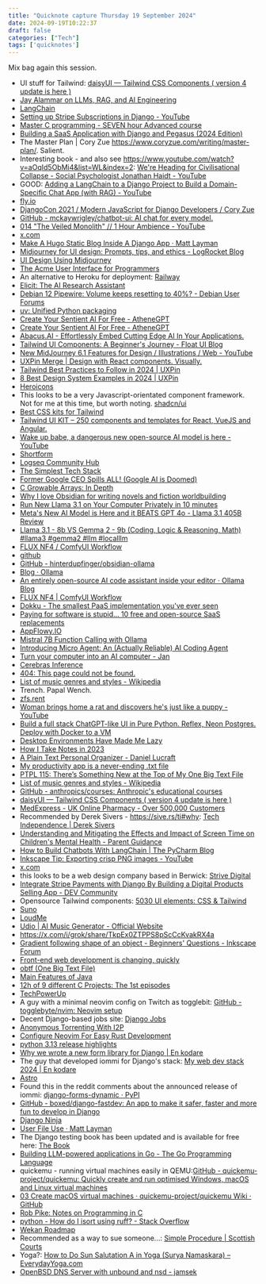 ```yaml
---
title: "Quicknote capture Thursday 19 September 2024"
date: 2024-09-19T10:22:37
draft: false
categories: ["Tech"]
tags: ['quicknotes']
---
```


Mix bag again this session.

- UI stuff for Tailwind: [daisyUI — Tailwind CSS Components ( version 4 update is here )](https://daisyui.com/)
- [Jay Alammar on LLMs, RAG, and AI Engineering](https://www.youtube.com/watch?v=KMSa5CccEEQ)
- [LangChain](https://www.langchain.com/langchain)
- [Setting up Stripe Subscriptions in Django - YouTube](https://www.youtube.com/watch?v=zWRmZYLEOrE)
- [Master C programming - SEVEN hour Advanced course](https://www.youtube.com/watch?v=mXoWlrzb1Ok)
- [Building a SaaS Application with Django and Pegasus (2024 Edition)](https://youtube.com/playlist?list=PLrhGhGgmjaacoSR7A4z54y9pa91JT3EIN&)
- The Master Plan | Cory Zue https://www.coryzue.com/writing/master-plan/. Salient.
- Interesting book - and also see https://www.youtube.com/watch?v=aOqId5ObMi4&list=WL&index=2: [We&#39;re Heading for Civilisational Collapse - Social Psychologist Jonathan Haidt - YouTube](https://www.youtube.com/watch?v=aOqId5ObMi4&list=WL&index=2)
- GOOD: [Adding a LangChain to a Django Project to Build a Domain-Specific Chat App (with RAG) - YouTube](https://www.youtube.com/watch?v=kqrO1SVUBt8)
- [fly.io](https://fly.io/)
- [DjangoCon 2021 / Modern JavaScript for Django Developers / Cory Zue](https://www.youtube.com/watch?v=fyXEnQ8wBR0)
- [GitHub - mckaywrigley/chatbot-ui: AI chat for every model.](https://github.com/mckaywrigley/chatbot-ui)
- [014 &quot;The Veiled Monolith&quot; // 1 Hour Ambience - YouTube](https://www.youtube.com/watch?v=oaExU0D1hB0)
- [x.com](https://x.com/matthewrturley/status/1816466293626654957?t=TayLsrC6l0YiHrnQdL3GWg)
- [Make A Hugo Static Blog Inside A Django App &middot; Matt Layman](https://www.mattlayman.com/blog/2020/hugo-blog-in-django-app/)
- [Midjourney for UI design: Prompts, tips, and ethics - LogRocket Blog](https://blog.logrocket.com/ux-design/midjourney-ui-design/)
- [UI Design Using Midjourney](https://bootcamp.uxdesign.cc/40-midjourney-prompts-to-create-outstanding-ui-design-c59bba7ad0d6)
- [The Acme User Interface for Programmers](http://acme.cat-v.org/)
- An alternative to Heroku for deployment: [Railway](https://railway.app/?featured_on=talkpython)
- [Elicit: The AI Research Assistant](https://elicit.com/welcome)
- [Debian 12 Pipewire: Volume keeps resetting to 40%? - Debian User Forums](https://forums.debian.net/viewtopic.php?t=157894)
- [uv: Unified Python packaging](https://astral.sh/blog/uv-unified-python-packaging)
- [Create Your Sentient AI For Free - AtheneGPT](https://athenegpt.ai/)
- [Create Your Sentient AI For Free - AtheneGPT](https://athenegpt.ai/)
- [Abacus.AI - Effortlessly Embed Cutting Edge AI In Your Applications.](https://abacus.ai/)
- [Tailwind UI Components: A Beginner&#x27;s Journey - Float UI Blog](https://floatui.com/blog/tailwind-ui-components-a-beginners-journey)
- [New MidJourney 6.1 Features for Design / Illustrations / Web - YouTube](https://www.youtube.com/watch?v=MbRf6IeBwDw)
- [UXPin Merge | Design with React components. Visually.](https://www.uxpin.com/merge)
- [Tailwind Best Practices to Follow in 2024 | UXPin](https://www.uxpin.com/studio/blog/tailwind-best-practices/)
- [8 Best Design System Examples in 2024 | UXPin](https://www.uxpin.com/studio/blog/best-design-system-examples/)
- [Heroicons](https://heroicons.com/)
- This looks to be a very Javascript-orientated component framework. Not for me at this time, but worth noting. [shadcn/ui](https://ui.shadcn.com/)
- [Best CSS kits for Tailwind](https://medium.com/frontendweb/top-19-best-free-tailwind-css-libraries-kits-for-2023-8dfb478d4d0f)
- [Tailwind UI KIT – 250 components and templates for React, VueJS and Angular.](https://www.tailwind-kit.com/)
- [Wake up babe, a dangerous new open-source AI model is here - YouTube](https://www.youtube.com/watch?v=QYVucud3ptc)
- [Shortform](https://www.shortform.com/)
- [Logseq Community Hub](https://hub.logseq.com/)
- [The Simplest Tech Stack](https://youtube.com/watch?v=jeT8m7490Pg&)
- [Former Google CEO Spills ALL! (Google AI is Doomed)](https://youtube.com/watch?v=7PMUVqtXS0A&)
- [C Growable Arrays: In Depth](https://mccue.dev/pages/8-21-24-c-growable-arrays-in-depth)
- [Why I love Obsidian for writing novels and fiction worldbuilding](https://www.youtube.com/watch?v=mzj91fYrUL0)
- [Run New Llama 3.1 on Your Computer Privately in 10 minutes](https://www.youtube.com/watch?v=1xdneyn6zjw)
- [Meta's New AI Model is Here and it BEATS GPT 4o - Llama 3.1 405B Review](https://www.youtube.com/watch?v=CYRx0hCOYug)
- [Llama 3.1 - 8b VS Gemma 2 - 9b (Coding, Logic & Reasoning, Math) #llama3 #gemma2 #llm #localllm](https://www.youtube.com/watch?v=2zqW5spxnZ8)
- [FLUX NF4 / ComfyUI Workflow](https://www.runcomfy.com/comfyui-workflows/comfyui-flux-nf4-workflow)
- [github](https://github.com/black-forest-labs/flux)
- [GitHub - hinterdupfinger/obsidian-ollama](https://github.com/hinterdupfinger/obsidian-ollama)
- [Blog · Ollama](https://ollama.com/blog)
- [An entirely open-source AI code assistant inside your editor · Ollama Blog](https://ollama.com/blog/continue-code-assistant)
- [FLUX NF4 | ComfyUI Workflow](https://www.runcomfy.com/comfyui-workflows/comfyui-flux-nf4-workflow)
- [Dokku - The smallest PaaS implementation you've ever seen](https://dokku.com/)
- [Paying for software is stupid… 10 free and open-source SaaS replacements](https://www.youtube.com/watch?v=e5dhaQm_J6U)
- [AppFlowy.IO](https://appflowy.io/)
- [Mistral 7B Function Calling with Ollama](https://www.youtube.com/watch?v=kmpzp627UmE)
- [Introducing Micro Agent: An (Actually Reliable) AI Coding Agent](https://www.builder.io/blog/micro-agent)
- [Turn your computer into an AI computer - Jan](https://jan.ai/)
- [Cerebras Inference](https://inference.cerebras.ai/)
- [404: This page could not be found.](https://suno.com/create)
- [List of music genres and styles - Wikipedia](https://en.wikipedia.org/wiki/List_of_music_genres_and_styles)
- Trench. Papal Wench.
- [zfs.rent](https://zfs.rent/)
- [Woman brings home a rat and discovers he&#39;s just like a puppy - YouTube](https://www.youtube.com/watch?v=NLFIno6pJE8)
- [Build a full stack ChatGPT-like UI in Pure Python. Reflex, Neon Postgres. Deploy with Docker to a VM](https://www.youtube.com/watch?v=NuNaI__4xiU)
- [Desktop Environments Have Made Me Lazy](https://www.youtube.com/watch?v=TzuhaznVowc)
- [How I Take Notes in 2023](https://www.youtube.com/watch?v=ZR_Kjg9GIBM)
- [A Plain Text Personal Organizer - Daniel Lucraft](https://danlucraft.com/blog/2008/04/plain-text-organizer/)
- [My productivity app is a never-ending .txt file](https://jeffhuang.com/productivity_text_file/)
- [PTPL 115: There’s Something New at the Top of My One Big Text File](https://www.blog.plaintextpaperless.com/p/ptpl-115-theres-something-new-in-my-obtf)
- [List of music genres and styles - Wikipedia](https://en.wikipedia.org/wiki/List_of_music_genres_and_styles)
- [GitHub - anthropics/courses: Anthropic&#39;s educational courses](https://github.com/anthropics/courses)
- [daisyUI — Tailwind CSS Components ( version 4 update is here )](https://daisyui.com/)
- [MedExpress - UK Online Pharmacy - Over 500,000 Customers](https://www.medexpress.co.uk/)
- Recommended by Derek Sivers - https://sive.rs/ti#why: [Tech Independence | Derek Sivers](https://sive.rs/ti#why)
- [Understanding and Mitigating the Effects and Impact of Screen Time on Children's Mental Health - Parent Guidance](https://parentguidance.org/article/understanding-and-mitigating-the-effects-and-impact-of-screen-time-on-childrens-mental-health/)
- [How to Build Chatbots With LangChain | The PyCharm Blog](https://blog.jetbrains.com/pycharm/2024/08/how-to-build-chatbots-with-langchain/)
- [Inkscape Tip: Exporting crisp PNG images - YouTube](https://www.youtube.com/watch?v=qa4aHXksO2s)
- [x.com](https://x.com/runwayml/status/1831038899403317541)
- this looks to be a web design company based in Berwick: [Strive Digital](https://strive.digital/locations/united-kingdom/)
- [Integrate Stripe Payments with Django By Building a Digital Products Selling App - DEV Community](https://dev.to/documatic/integrate-stripe-payments-with-django-by-building-a-digital-products-selling-app-le5)
- Opensource Tailwind components: [5030 UI elements: CSS &amp; Tailwind](https://uiverse.io/elements)
- [Suno](https://suno.com/)
- [LoudMe](https://loudme.ai/)
- [Udio | AI Music Generator - Official Website](https://www.udio.com/home)
- https://x.com/i/grok/share/TkpEx0ZTPPS8pScCcKvakRX4a
- [Gradient following shape of an object - Beginners' Questions - Inkscape Forum](https://inkscape.org/forums/questions/gradient-following-shape-of-an-object/)
- [Front-end web development is changing, quickly](https://www.youtube.com/watch?v=TBIjgBVFjVI)
- [obtf (One Big Text File)](https://mikegrindle.com/obtf/)
- [Main Features of Java](https://www.rameshfadatare.com/java-programming/main-features-of-java/)
- [12h of 9 different C Projects: The 1st episodes](https://www.youtube.com/watch?v=QBFtNS9fEtA)
- [TechPowerUp](https://www.techpowerup.com/)
- A guy with a minimal neovim config on Twitch as togglebit: [GitHub - togglebyte/nvim: Neovim setup](https://github.com/togglebyte/nvim/tree/main)
- Decent Django-based jobs site: [Django Jobs](https://builtwithdjango.com/jobs/)
- [Anonymous Torrenting With I2P](https://www.youtube.com/watch?v=FNp0TRDG0BQ)
- [Configure Neovim For Easy Rust Development](https://www.youtube.com/watch?v=8nWzcVq5l3g)
- [python 3.13 release highlights](https://www.youtube.com/watch?v=gqqgwyNx52Q)
- [Why we wrote a new form library for Django | En kodare](https://kodare.net/2024/09/11/why-we-wrote-a-new-form-library-for-django.html)
- The guy that developed iommi for Django's stack: [My web dev stack 2024 | En kodare](https://kodare.net/2024/01/25/my_web_stack.html)
- [Astro](https://astro.build/)
- Found this in the reddit comments about the announced release of iommi: [django-forms-dynamic · PyPI](https://pypi.org/project/django-forms-dynamic/)
- [GitHub - boxed/django-fastdev: An app to make it safer, faster and more fun to develop in Django](https://github.com/boxed/django-fastdev)
- [Django Ninja](https://django-ninja.dev/)
- [User File Use &middot; Matt Layman](https://www.mattlayman.com/understand-django/media-files/)
- The Django testing book has been updated and is available for free here: [The Book](https://www.obeythetestinggoat.com/pages/book.html?s=09#toc)
- [Building LLM-powered applications in Go - The Go Programming Language](https://go.dev/blog/llmpowered)
- quickemu - running virtual machines easily in QEMU:[GitHub - quickemu-project/quickemu: Quickly create and run optimised Windows, macOS and Linux virtual machines](https://github.com/quickemu-project/quickemu)
- [03 Create macOS virtual machines · quickemu-project/quickemu Wiki · GitHub](https://github.com/quickemu-project/quickemu/wiki/03-Create-macOS-virtual-machines)
- [Rob Pike: Notes on Programming in C](http://www.lysator.liu.se/c/pikestyle.html)
- [python - How do I isort using ruff? - Stack Overflow](https://stackoverflow.com/questions/78156811/how-do-i-isort-using-ruff)
- [Wekan Roadmap](https://boards.wekan.team/b/D2SzJKZDS4Z48yeQH/wekan-r-open-source-kanban-board-with-mit-license)
- Recommended as a way to sue someone...: [Simple Procedure | Scottish Courts](https://www.scotcourts.gov.uk/taking-action/simple-procedure)
- Yoga?: [How to Do Sun Salutation A in Yoga (Surya Namaskara) &ndash; EverydayYoga.com](https://www.everydayyoga.com/blogs/guides/how-to-do-sun-salutation-a-in-yoga)
- [OpenBSD DNS Server with unbound and nsd - jamsek](https://jamsek.dev/posts/2019/Jul/28/openbsd-dns-server-with-unbound-and-nsd/)

